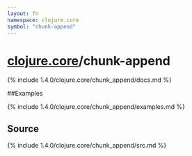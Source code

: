```yaml
---
layout: fn
namespace: clojure.core
symbol: "chunk-append"
---
```


# [clojure.core](../)/chunk-append

{% include 1.4.0/clojure.core/chunk_append/docs.md %}

##Examples

{% include 1.4.0/clojure.core/chunk_append/examples.md %}
## Source
{% include 1.4.0/clojure.core/chunk_append/src.md %}

